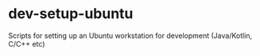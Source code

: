 # dev-setup-ubuntu
Scripts for setting up an Ubuntu workstation for development (Java/Kotlin, C/C++ etc)
